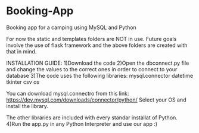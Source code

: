 # Booking-App
Booking app for a camping using MySQL and Python

For now the static and templates folders are NOT in use. 
Future goals involve the use of flask framework and the above folders are created with that in mind.

INSTALLATION GUIDE:
1)Download the code
2)Open the dbconnect.py file and change the values to the correct ones in order to connect to your database
3)The code uses the following libraries:
    mysql.connector
    datetime
    tkinter
    csv
    os
    
You can download mysql.connectro from this link: https://dev.mysql.com/downloads/connector/python/
  Select your OS and install the library.

The other libraries are included with every standar installat of Python. 		
4)Run the app.py in any Python Interpreter and use our app :)

